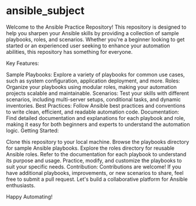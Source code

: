 # ansible_subject
Welcome to the Ansible Practice Repository! This repository is designed to help you sharpen your Ansible skills by providing a collection of sample playbooks, roles, and scenarios. Whether you're a beginner looking to get started or an experienced user seeking to enhance your automation abilities, this repository has something for everyone.

Key Features:

Sample Playbooks: Explore a variety of playbooks for common use cases, such as system configuration, application deployment, and more.
Roles: Organize your playbooks using modular roles, making your automation projects scalable and maintainable.
Scenarios: Test your skills with different scenarios, including multi-server setups, conditional tasks, and dynamic inventories.
Best Practices: Follow Ansible best practices and conventions to write clean, efficient, and readable automation code.
Documentation: Find detailed documentation and explanations for each playbook and role, making it easy for both beginners and experts to understand the automation logic.
Getting Started:

Clone this repository to your local machine.
Browse the playbooks directory for sample Ansible playbooks.
Explore the roles directory for reusable Ansible roles.
Refer to the documentation for each playbook to understand its purpose and usage.
Practice, modify, and customize the playbooks to suit your specific needs.
Contribution:
Contributions are welcome! If you have additional playbooks, improvements, or new scenarios to share, feel free to submit a pull request. Let's build a collaborative platform for Ansible enthusiasts.

Happy Automating!